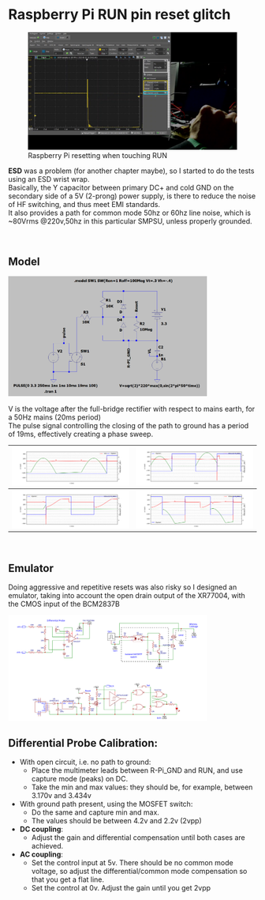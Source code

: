 # Raspberry Pi RUN pin reset glitch

<figure>
    <img src="./images/RUN-Reset.png" width="800px"/>
    <figcaption>Raspberry Pi resetting when touching RUN</figcaption>
</figure>

**ESD** was a problem (for another chapter maybe), so I started to do the tests using an ESD wrist wrap.<br/>
Basically, the Y capacitor between primary DC+ and cold GND on the secondary side of a 5V (2-prong) power supply, is there to reduce the noise of HF switching, and thus meet EMI standards.<br/>
It also provides a path for common mode 50hz or 60hz line noise, which is ~80Vrms @220v,50hz in this particular SMPSU, unless properly grounded.

&nbsp;

## Model

<img src="./images/model.png" width="80%"/>

V is the voltage after the full-bridge rectifier with respect to mains earth, for a 50Hz mains (20ms period)<br/>
The pulse signal controlling the closing of the path to ground has a period of 19ms, effectively creating a phase sweep.<br/>

| <img src="./images/model-plot_01.png"/> | <img src="./images/model-plot_02.png"/> |
| ------ | ----- |
| <img src="./images/model-plot_03.png"/> | <img src="./images/model-plot_04.png"/> |

&nbsp;

## Emulator

Doing aggressive and repetitive resets was also risky so I designed an emulator, taking into account the open drain output of the XR77004, with the CMOS input of the BCM2837B

<img src="./images/RUN-Reset.svg" style="background-color: white;" width="80%"/>

## Differential Probe Calibration:

- With open circuit, i.e. no path to ground:
  - Place the multimeter leads between R-Pi_GND and RUN, and use capture mode (peaks) on DC.
  - Take the min and max values: they should be, for example, between 3.170v and 3.434v
- With ground path present, using the MOSFET switch:
  - Do the same and capture min and max.
  - The values should be between 4.2v and 2.2v (2vpp)
- **DC coupling**:
  - Adjust the gain and differential compensation until both cases are achieved.
- **AC coupling**:
  - Set the control input at 5v. There should be no common mode voltage, so adjust the differential/common mode compensation so that you get a flat line.
  - Set the control at 0v. Adjust the gain until you get 2vpp
